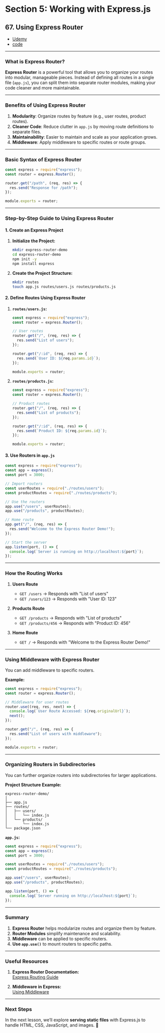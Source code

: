 # Section 5: Working with Express.js

## **67. Using Express Router**

- [Udemy](https://www.udemy.com/course/nodejs-the-complete-guide/learn/lecture/11566296#overview)
- [code](code/05-using-express-router/app.js)

---

### **What is Express Router?**

**Express Router** is a powerful tool that allows you to organize your routes into modular, manageable pieces. Instead of defining all routes in a single file (`app.js`), you can split them into separate router modules, making your code cleaner and more maintainable.

---

### **Benefits of Using Express Router**

1. **Modularity**: Organize routes by feature (e.g., user routes, product routes).
2. **Cleaner Code**: Reduce clutter in `app.js` by moving route definitions to separate files.
3. **Maintainability**: Easier to maintain and scale as your application grows.
4. **Middleware**: Apply middleware to specific routes or route groups.

---

### **Basic Syntax of Express Router**

```javascript
const express = require("express");
const router = express.Router();

router.get("/path", (req, res) => {
  res.send("Response for /path");
});

module.exports = router;
```

---

### **Step-by-Step Guide to Using Express Router**

#### **1. Create an Express Project**

1. **Initialize the Project:**

   ```bash
   mkdir express-router-demo
   cd express-router-demo
   npm init -y
   npm install express
   ```

2. **Create the Project Structure:**

   ```bash
   mkdir routes
   touch app.js routes/users.js routes/products.js
   ```

#### **2. Define Routes Using Express Router**

1. **`routes/users.js`:**

   ```javascript
   const express = require("express");
   const router = express.Router();

   // User routes
   router.get("/", (req, res) => {
     res.send("List of users");
   });

   router.get("/:id", (req, res) => {
     res.send(`User ID: ${req.params.id}`);
   });

   module.exports = router;
   ```

2. **`routes/products.js`:**

   ```javascript
   const express = require("express");
   const router = express.Router();

   // Product routes
   router.get("/", (req, res) => {
     res.send("List of products");
   });

   router.get("/:id", (req, res) => {
     res.send(`Product ID: ${req.params.id}`);
   });

   module.exports = router;
   ```

#### **3. Use Routers in `app.js`**

```javascript
const express = require("express");
const app = express();
const port = 3000;

// Import routers
const userRoutes = require("./routes/users");
const productRoutes = require("./routes/products");

// Use the routers
app.use("/users", userRoutes);
app.use("/products", productRoutes);

// Home route
app.get("/", (req, res) => {
  res.send("Welcome to the Express Router Demo!");
});

// Start the server
app.listen(port, () => {
  console.log(`Server is running on http://localhost:${port}`);
});
```

---

### **How the Routing Works**

1. **Users Route**

   - `GET /users` → Responds with "List of users"
   - `GET /users/123` → Responds with "User ID: 123"

2. **Products Route**

   - `GET /products` → Responds with "List of products"
   - `GET /products/456` → Responds with "Product ID: 456"

3. **Home Route**
   - `GET /` → Responds with "Welcome to the Express Router Demo!"

---

### **Using Middleware with Express Router**

You can add middleware to specific routers.

**Example:**

```javascript
const express = require("express");
const router = express.Router();

// Middleware for user routes
router.use((req, res, next) => {
  console.log(`User Route Accessed: ${req.originalUrl}`);
  next();
});

router.get("/", (req, res) => {
  res.send("List of users with middleware");
});

module.exports = router;
```

---

### **Organizing Routers in Subdirectories**

You can further organize routers into subdirectories for larger applications.

**Project Structure Example:**

```
express-router-demo/
│
├── app.js
├── routes/
│   ├── users/
│   │   └── index.js
│   └── products/
│       └── index.js
└── package.json
```

**`app.js`:**

```javascript
const express = require("express");
const app = express();
const port = 3000;

const userRoutes = require("./routes/users");
const productRoutes = require("./routes/products");

app.use("/users", userRoutes);
app.use("/products", productRoutes);

app.listen(port, () => {
  console.log(`Server running on http://localhost:${port}`);
});
```

---

### **Summary**

1. **Express Router** helps modularize routes and organize them by feature.
2. **Router Modules** simplify maintenance and scalability.
3. **Middleware** can be applied to specific routers.
4. **Use `app.use()`** to mount routers to specific paths.

---

### **Useful Resources**

1. **Express Router Documentation:**  
   [Express Routing Guide](https://expressjs.com/en/guide/routing.html)

2. **Middleware in Express:**  
   [Using Middleware](https://expressjs.com/en/guide/using-middleware.html)

---

### **Next Steps**

In the next lesson, we’ll explore **serving static files** with Express.js to handle HTML, CSS, JavaScript, and images. 🚀

